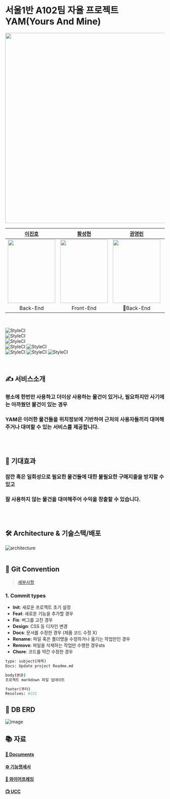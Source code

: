 # 서울1반 A102팀 자율 프로젝트 YAM(Yours And Mine)

<div align="center">
  <img width="600" src="https://user-images.githubusercontent.com/60912550/142337946-2506d87a-b9bf-480a-8817-e6156a51518d.png" />

|[이진호](https://github.com/jinho-pca)|[황성현](https://github.com/jinho-pca)|[권영린](https://github.com/)|[김민재](https://github.com/)|[윤영은](https://github.com/)|
|:-:|:-:|:-:|:-:|:-:|
|<img src="https://user-images.githubusercontent.com/60912550/136307383-a06166e6-2c28-4626-9723-6696e0d7ae9d.png" width="150" height="200" />|<img src="https://user-images.githubusercontent.com/60912550/142337719-ee6b2be5-fbbc-4e96-b24e-1df0dc9de1ad.jpeg" width="150" height="200" />|<img src="" width="150" height="200" />|<img src="https://user-images.githubusercontent.com/60912550/142338138-c29fc7c5-08b5-4e91-9772-ec0386be23d5.jpeg" width="150" height="200"  />|<img src="https://user-images.githubusercontent.com/60912550/142337551-3c46a4ff-c939-4ba7-9023-2575c1147adc.jpeg" width="150" height="200"  />|
|Back-End <br/> |Front-End <br/>|Back-End  <br/>|Front-End <br/>|Back-End <br/>|

</div>

<br/>


![StyleCI](https://img.shields.io/badge/React-17.0.2-brightgreen)  
![StyleCI](https://img.shields.io/badge/SpringBoot-2.5.5-blue)  
![StyleCI](https://img.shields.io/badge/MySQL-8.0.23-yellow)  
![StyleCI](https://img.shields.io/badge/ec2(ubuntu)-20.0.4-orange) 
![StyleCI](https://img.shields.io/badge/s3-2012.10.17-orange)  
![StyleCI](https://img.shields.io/badge/NginX-1.8.0-purple)
![StyleCI](https://img.shields.io/badge/Docker-20.10.10-purple)
![StyleCI](https://img.shields.io/badge/Jenkins-2.303.3-purple)  

<br/>

## ✍ 서비스소개
### 평소에 한번만 사용하고 더이상 사용하는 물건이 있거나, 필요하지만 사기에는 아까웠던 물건이 있는 경우  
### YAM은 이러한 물건들을 위치정보에 기반하여 근처의 사용자들끼리 대여해주거나 대여할 수 있는 서비스를 제공합니다.
<br/><br/>

## 🙏 기대효과
### 잠깐 혹은 일회성으로 필요한 물건들에 대한 불필요한 구매지출을 방지할 수 있고  
### 잘 사용하지 않는 물건을 대여해주어 수익을 창출할 수 있습니다.
<br/><br/>

## 🛠 Architecture & 기술스택/배포
![architecture](#)
<br/><br/>

## 🤙 Git Convention
> [세부사항](https://jade-puffin-ae5.notion.site/Convention-d58fdb6a3b1b46e9b2582f8db560685b)

### 1. Commit types

- **Init**: 새로운 프로젝트 초기 설정
- **Feat**: 새로운 기능을 추가할 경우
- **Fix**: 버그를 고친 경우
- **Design**: CSS 등 디자인 변경
- **Docs**: 문서를 수정한 경우 (제품 코드 수정 X)
- **Rename:** 파일 혹은 폴더명을 수정하거나 옮기는 작업만인 경우
- **Remove**: 파일을 삭제하는 작업만 수행한 경우sts
- **Chore**: 코드를 약간 수정한 경우

```bash
type: subject(제목)
Docs: Update project Readme.md

body(본문)
프로젝트 markdown 파일 업데이트

footer(푸터)
Resolves: #231
```

## 🕋 DB ERD

![image](https://user-images.githubusercontent.com/60912550/142339564-d4059688-2229-42a0-8377-900c20fb119d.png)

## 📚 자료

#### [📄 Documents](https://jade-puffin-ae5.notion.site/198da8b96b0f4d79bdcf43180b955273)

#### [⚙️ 기능명세서](https://docs.google.com/spreadsheets/d/1G_F8xDsXFsFr3tqYknjU2vD3FG-4gd2p5jbI4qx72lk/edit#gid=0)

#### [🍻 와이어프레임](https://www.figma.com/file/CXrbBcaXfdqFolMzwmwCxZ/%EC%9E%90%EC%9C%A8%ED%94%84%EB%A1%9C%EC%A0%9D%ED%8A%B8?node-id=4%3A9)

#### [📺 UCC](https://yam-s3.s3.ap-northeast-2.amazonaws.com/etc/YAM.mp4)  
